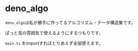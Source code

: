 # deno_algo
`deno_algo`は私が勝手に作ってるアルゴリズム・データ構造集です。

ぱっと見の雰囲気で使えるようにするつもりです。

`main.ts` をimportすればとりあえず全部使えます。